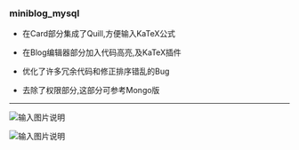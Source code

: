 ### miniblog_mysql

+ 在Card部分集成了Quill,方便输入KaTeX公式

+ 在Blog编辑器部分加入代码高亮,及KaTeX插件
+ 优化了许多冗余代码和修正排序错乱的Bug
+ 去除了权限部分,这部分可参考Mongo版

---

![输入图片说明](https://images.gitee.com/uploads/images/2020/0618/224512_df043800_1013340.jpeg "blog01.jpg")

![输入图片说明](https://images.gitee.com/uploads/images/2020/0618/224539_b02152c3_1013340.jpeg "blog02.jpg")












